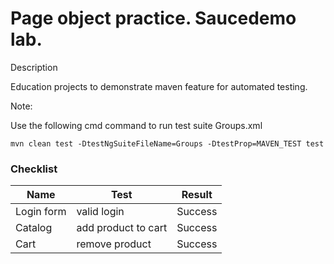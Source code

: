 # Page object practice. Saucedemo lab.

Description

Education projects to demonstrate maven feature for automated testing.

Note:

Use the following cmd command to run test suite Groups.xml
```shell
mvn clean test -DtestNgSuiteFileName=Groups -DtestProp=MAVEN_TEST test
```

### Checklist

| Name | Test | Result |
| --- | --- | --- |
| Login form | valid login | Success |
| Catalog | add product to cart | Success |
| Cart | remove product  | Success |